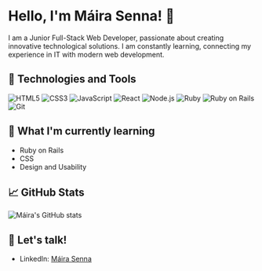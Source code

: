 # Hello, I'm Máira Senna! 👋

I am a Junior Full-Stack Web Developer, passionate about creating innovative technological solutions. I am constantly learning, connecting my experience in IT with modern web development.

## 🔧 Technologies and Tools

![HTML5](https://img.shields.io/badge/-HTML5-FF5733?style=flat-square&logo=html5&logoColor=ffffff)
![CSS3](https://img.shields.io/badge/-CSS3-2979FF?style=flat-square&logo=css3&logoColor=ffffff)
![JavaScript](https://img.shields.io/badge/-JavaScript-FFCC00?style=flat-square&logo=javascript&logoColor=ffffff)
![React](https://img.shields.io/badge/-React-61DAFB?style=flat-square&logo=react&logoColor=ffffff)
![Node.js](https://img.shields.io/badge/-Node.js-8CC84B?style=flat-square&logo=node.js&logoColor=ffffff)
![Ruby](https://img.shields.io/badge/-Ruby-CC0000?style=flat-square&logo=ruby&logoColor=ffffff)
![Ruby on Rails](https://img.shields.io/badge/-Ruby%20on%20Rails-9B6EC4?style=flat-square&logo=ruby-on-rails&logoColor=ffffff)
![Git](https://img.shields.io/badge/-Git-F05032?style=flat-square&logo=git&logoColor=ffffff)

## 🌱 What I'm currently learning
- Ruby on Rails
- CSS
- Design and Usability

## 📈 GitHub Stats
![Máira's GitHub stats](https://github-readme-stats.vercel.app/api?username=mairasenna&show_icons=true&count_private=true&hide_title=true&hide=prs&theme=transparent)

## 💬 Let's talk!
- LinkedIn: [Máira Senna](https://www.linkedin.com/in/mairasenna/)
